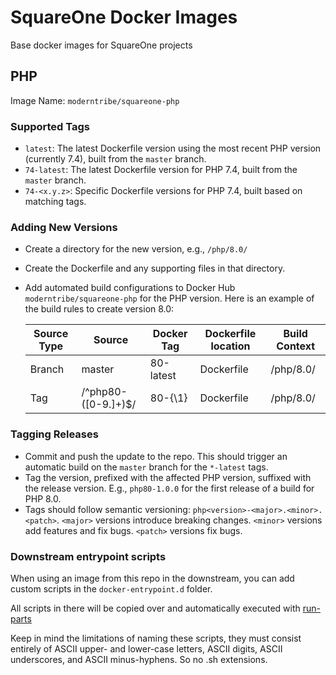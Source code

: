 # SquareOne Docker Images

Base docker images for SquareOne projects

## PHP

Image Name: `moderntribe/squareone-php`

### Supported Tags

* `latest`: The latest Dockerfile version using the most recent PHP version (currently 7.4),
  built from the `master` branch.
* `74-latest`: The latest Dockerfile version for PHP 7.4, built from the `master` branch.
* `74-<x.y.z>`: Specific Dockerfile versions for PHP 7.4, built based on matching tags.

### Adding New Versions

* Create a directory for the new version, e.g., `/php/8.0/`
* Create the Dockerfile and any supporting files in that directory.
* Add automated build configurations to Docker Hub `moderntribe/squareone-php` for the PHP version. Here is an
  example of the build rules to create version 8.0:

  | Source Type | Source              | Docker Tag | Dockerfile location | Build Context |
  |-------------|---------------------|------------|---------------------|---------------|
  | Branch      | master              | 80-latest  | Dockerfile          | /php/8.0/     |
  | Tag         | /^php80-([0-9.]+)$/ | 80-{\1}    | Dockerfile          | /php/8.0/     |

### Tagging Releases

* Commit and push the update to the repo. This should trigger an automatic build on the `master` branch for the
  `*-latest` tags.
* Tag the version, prefixed with the affected PHP version, suffixed with the release version. E.g., `php80-1.0.0` for
  the first release of a build for PHP 8.0.
* Tags should follow semantic versioning: `php<version>-<major>.<minor>.<patch>`. `<major>` versions introduce
  breaking changes. `<minor>` versions add features and fix bugs. `<patch>` versions fix bugs.

### Downstream entrypoint scripts

When using an image from this repo in the downstream, you can add custom scripts in the `docker-entrypoint.d` folder.

All scripts in there will be copied over and automatically executed with
[run-parts](https://manpages.ubuntu.com/manpages/trusty/man8/run-parts.8.html)

Keep in mind the limitations of naming these scripts, they must consist entirely of ASCII upper- and lower-case
letters, ASCII digits, ASCII underscores, and ASCII minus-hyphens. So no .sh extensions.
